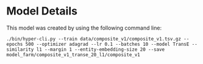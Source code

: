 
# Model Details

This model was created by using the following command line:

```
./bin/hyper-cli.py --train data/composite_v1/composite_v1.tsv.gz --epochs 500 --optimizer adagrad --lr 0.1 --batches 10 --model TransE --similarity l1 --margin 1 --entity-embedding-size 20 --save model_farm/composite_v1_transe_20_l1/composite_v1
```
        